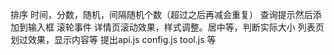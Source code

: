 排序 时间，分数，随机，间隔随机个数（超过之后再减会重复）
查询提示然后添加到输入框
滚轮事件
详情页滚动效果，样式调整。居中等，判断实际大小
列表页划过效果，显示内容等
提出api.js  config.js tool.js 等